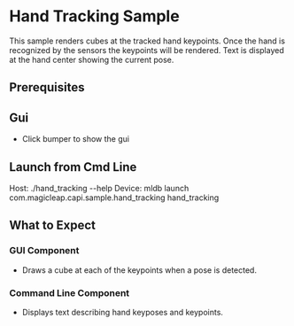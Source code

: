 # Hand Tracking Sample

This sample renders cubes at the tracked hand keypoints.  Once the
hand is recognized by the sensors the keypoints will be rendered.
Text is displayed at the hand center showing the current pose.

## Prerequisites

## Gui
 - Click bumper to show the gui

## Launch from Cmd Line

Host: ./hand_tracking --help
Device: mldb launch com.magicleap.capi.sample.hand_tracking hand_tracking

## What to Expect

### GUI Component

* Draws a cube at each of the keypoints when a pose is detected.

### Command Line Component

* Displays text describing hand keyposes and keypoints.

